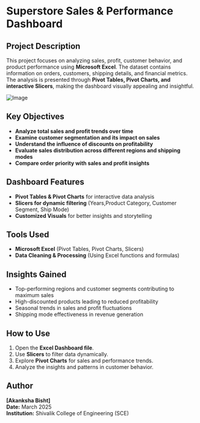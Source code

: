 # Superstore Sales & Performance Dashboard

## Project Description

This project focuses on analyzing sales, profit, customer behavior, and product performance using **Microsoft Excel**. The dataset contains information on orders, customers, shipping details, and financial metrics. The analysis is presented through **Pivot Tables, Pivot Charts, and interactive Slicers**, making the dashboard visually appealing and insightful.

![Image](https://github.com/user-attachments/assets/a8469c90-8afb-4faa-b113-a59c9c45195b)

## Key Objectives
- **Analyze total sales and profit trends over time**
- **Examine customer segmentation and its impact on sales**
- **Understand the influence of discounts on profitability**
- **Evaluate sales distribution across different regions and shipping modes**
- **Compare order priority with sales and profit insights**

## Dashboard Features
- **Pivot Tables & Pivot Charts** for interactive data analysis
- **Slicers for dynamic filtering** (Years,Product Category, Customer Segment, Ship Mode)
- **Customized Visuals** for better insights and storytelling

## Tools Used
- **Microsoft Excel** (Pivot Tables, Pivot Charts, Slicers)
- **Data Cleaning & Processing** (Using Excel functions and formulas)

## Insights Gained
- Top-performing regions and customer segments contributing to maximum sales
- High-discounted products leading to reduced profitability
- Seasonal trends in sales and profit fluctuations
- Shipping mode effectiveness in revenue generation

## How to Use
1. Open the **Excel Dashboard file**.
2. Use **Slicers** to filter data dynamically.
3. Explore **Pivot Charts** for sales and performance trends.
4. Analyze the insights and patterns in customer behavior.

## Author
**[Akanksha Bisht]**  
**Date:** March 2025  
**Institution:** Shivalik College of Engineering (SCE)

